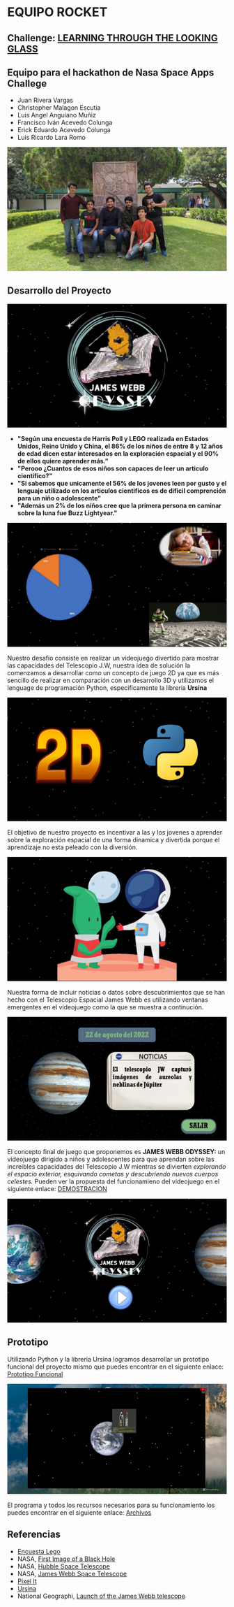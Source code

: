 # EQUIPO ROCKET
## **Challenge:** [LEARNING THROUGH THE LOOKING GLASS](https://2022.spaceappschallenge.org/challenges/2022-challenges/through-the-looking-glass/details)

## Equipo para el hackathon de Nasa Space Apps Challege 
- Juan Rivera Vargas
- Christopher Malagon Escutia
- Luis Angel Anguiano Muñiz
- Francisco Iván Acevedo Colunga
- Erick Eduardo Acevedo Colunga
- Luis Ricardo Lara Romo


![Equipo](imagenes/Equipo.jpeg)

## Desarrollo del Proyecto

![portada](imagenes/Pitch_juegoJamesWebbOdyssey/Diapositiva1.JPG)

- **"Según una encuesta de Harris Poll y LEGO realizada en Estados Unidos, Reino Unido y China, el 86% de los niños de entre 8 y 12 años de edad dicen estar interesados en la exploración espacial y el 90% de ellos quiere aprender más."**
- **"Perooo ¿Cuantos de esos niños son capaces de leer un articulo cientifico?"**
- **"Si sabemos que unicamente el 56% de los jovenes leen por gusto y el lenguaje utilizado en los articulos cientificos es de dificil comprención para un niño o adolescente"**
- **"Además  un 2% de los niños cree que la primera persona en caminar sobre la luna fue Buzz Lightyear."**

![datos](imagenes/Pitch_juegoJamesWebbOdyssey/Diapositiva2.JPG)


Nuestro desafio consiste en realizar un videojuego divertido para mostrar las capacidades del Telescopio J.W, nuestra idea de solución la comenzamos a desarrollar como un concepto de juego 2D ya que es más sencillo de realizar en comparación con un desarrollo 3D y utilizamos el lenguage de programación Python, especificamente la libreria **Ursina**

![desarrollo](imagenes/Pitch_juegoJamesWebbOdyssey/Diapositiva4.JPG)

El objetivo de nuestro proyecto es incentivar a las y los jovenes a aprender sobre la exploración espacial de una forma dinamica y divertida porque el aprendizaje no esta peleado con la diversión.

![incentivar](imagenes/Pitch_juegoJamesWebbOdyssey/Diapositiva5.JPG)

Nuestra forma de incluir noticias o datos sobre descubrimientos que se han hecho con el Telescopio Espacial James Webb es utilizando ventanas emergentes en el videojuego como la que se muestra a continución.

![incentivar](imagenes/Pitch_juegoJamesWebbOdyssey/Diapositiva6.JPG)

El concepto final de juego que proponemos es **JAMES WEBB ODYSSEY:** un videojuego dirigido a niños y adolescentes para que aprendan sobre las increibles capacidades del Telescopio J.W mientras se divierten *explorando el espacio exterior, esquivando cometas y descubriendo nuevos cuerpos celestes.*
Pueden ver la propuesta del funcionamieno del videojuego en el siguiente enlace: [DEMOSTRACION](https://drive.google.com/file/d/1dl9AsqIF_nlSN5OrzdpbXx-cbWNE1Wzt/view?usp=sharing)

![incentivar](imagenes/Pitch_juegoJamesWebbOdyssey/Diapositiva3.JPG)



## Prototipo
Utilizando Python y la libreria Ursina logramos desarrollar un prototipo funcional del proyecto mismo que puedes encontrar en el siguiente enlace: [Prototipo Funcional](https://drive.google.com/file/d/18GZtK8YS1SVLKd62_-2onxvnR4_KKJ3K/view?usp=sharing)

![Video_game](imagenes/juego.jpeg)

El programa y todos los recursos necesarios para su funcionamiento los puedes encontrar en el siguiente enlace: [Archivos](https://github.com/luxur10/ROCKET/tree/main/JUEGO)

## Referencias
- [Encuesta Lego](https://decoracion.trendencias.com/dormitorio/85-ninos-esta-interesado-espacio-estudio-lego)
- NASA, [First Image of a Black Hole](https://solarsystem.nasa.gov/resources/2319/first-image-of-a-black-hole/)
- NASA, [Hubble Space Telescope](https://www.nasa.gov/mission_pages/hubble/main/index.html)
- NASA, [James Webb Space Telescope](https://www.nasa.gov/mission_pages/webb/main/index.html)
- [Pixel It](https://giventofly.github.io/pixelit/)
- [Ursina](https://github.com/pokepetter/ursina.git)
- National Geographi, [Launch of the James Webb telescope](https://www.nationalgeographicla.com/ciencia/2021/12/se-lanzo-el-telescopio-espacial-james-webb-el-mas-potente-de-la-historia)
